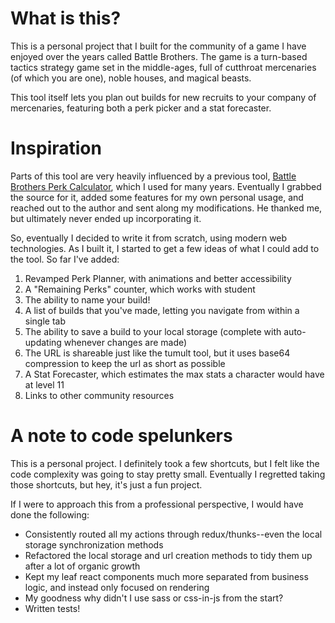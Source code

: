 # What is this?
This is a personal project that I built for the community of a game I have enjoyed over the years called Battle Brothers. The game is a turn-based tactics strategy game set in the middle-ages, full of cutthroat mercenaries (of which you are one), noble houses, and magical beasts.

This tool itself lets you plan out builds for new recruits to your company of mercenaries, featuring both a perk picker and a stat forecaster.

# Inspiration
Parts of this tool are very heavily influenced by a previous tool, [Battle Brothers Perk Calculator](http://tumult.cc/bb-calc.html), which I used for many years. Eventually I grabbed the source for it, added some features for my own personal usage, and reached out to the author and sent along my modifications. He thanked me, but ultimately never ended up incorporating it.

So, eventually I decided to write it from scratch, using modern web technologies. As I built it, I started to get a few ideas of what I could add to the tool. So far I've added:
1. Revamped Perk Planner, with animations and better accessibility
1. A "Remaining Perks" counter, which works with student
1. The ability to name your build!
1. A list of builds that you've made, letting you navigate from within a single tab
1. The ability to save a build to your local storage (complete with auto-updating whenever changes are made)
1. The URL is shareable just like the tumult tool, but it uses base64 compression to keep the url as short as possible
1. A Stat Forecaster, which estimates the max stats a character would have at level 11
1. Links to other community resources

# A note to code spelunkers
This is a personal project. I definitely took a few shortcuts, but I felt like the code complexity was going to stay pretty small. Eventually I regretted taking those shortcuts, but hey, it's just a fun project.

If I were to approach this from a professional perspective, I would have done the following:
* Consistently routed all my actions through redux/thunks--even the local storage synchronization methods
* Refactored the local storage and url creation methods to tidy them up after a lot of organic growth
* Kept my leaf react components much more separated from business logic, and instead only focused on rendering
* My goodness why didn't I use sass or css-in-js from the start?
* Written tests!